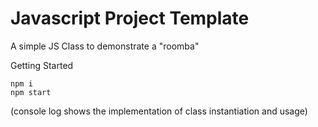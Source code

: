 # Javascript Project Template
A simple JS Class to demonstrate a "roomba"

Getting Started

    npm i
    npm start

(console log shows the implementation of class instantiation and usage)
